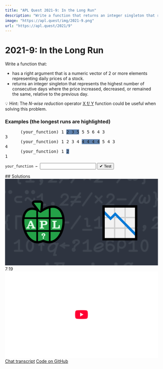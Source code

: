 ```yaml
---
title: "APL Quest 2021-9: In the Long Run"
description: "Write a function that returns an integer singleton that represents the highest number of consecutive days where the price increased, decreased, or remained the same, relative to the previous day."
image: "https://apl.quest/img/2021-9.png"
url: "https://apl.quest/2021/9"
---
```


# <span class=s>2021-</span>9: In the Long Run
<!-- Write a function that returns an integer singleton that represents the highest number of consecutive days where the price increased, decreased, or remained the same, relative to the previous day. -->
<p>Write a function that:</p>
<ul>
      <li>has a right argument that is a numeric vector of 2 or more elements representing daily prices of a stock.</li>
      <li>returns an integer singleton that represents the highest number of consecutive days where the price increased, decreased, or remained the same, relative to the previous day.</li>
</ul>

💡 Hint: The <em>N-wise reduction</em> operator <a href="https://help.dyalog.com/latest/#Language/Primitive%20Operators/Reduce%20N%20Wise.htm" class="language-APL" target="_blank">X f/ Y</a> function could be useful when solving this problem.

### Examples (the longest runs are highlighted)

<pre class="language-APL">
      (your_function) 1 <span style="background-color: #5e81ac">2 3 5</span> 5 5 6 4 3
3
      (your_function) 1 2 3 4 <span style="background-color: #5e81ac">4 4 4 4</span> 5 4 3
4
      (your_function) 1 <span style="background-color: #5e81ac">2</span>
1
</pre>
<div class="pdiv">
  <code onclick="p_Input.focus()">your_function ← </code><input id="p_Input" autocomplete="off" spellcheck="false" oninput="this.parentElement.querySelector`button`.disabled=false;localStorage.setItem(window.location.pathname,this.value)" onkeypress="subm(event)">
  <button onclick="alert$.next`Testing…`;submitSolution`p`" class="md-button md-button--primary">&#x2714; Test</button>
</div>
<p id="p_Output"></p>
## Solutions
<div onclick="play(this)" title="Video on YouTube" class="yt">
<img class="md-header--shadow" alt="Video Thumbnail" src="../../img/2021-9.png">
<time>7:19</time>
<img alt="YouTube" src="../../img/yt-big.png">
</div>
<a href="https://chat.stackexchange.com/transcript/52405?m=64569242#64569242" target="_blank" class="md-button md-button--primary">Chat transcript</a>
<a href="https://github.com/abrudz/apl_quest/tree/main/2021/9.apl" target="_blank" class="md-button md-button--primary right">Code on GitHub</a>

<script>
    testCases={"a":["1 2 3 5 5 5 6 4 3","1 2 3 4 4 4 4 4 5 4 3","1 2","?100⍴⍨10+?10"],"b":["1 0","10+0.1×⍳20","¯0.1+0.1×⍳20","¯0.1+0.1×⍳10","10⍴1"],"f":"{⌈/¯2-/⍸1,1,⍨2≠/×2-/⍵}","p":","}
    p_Input.value=localStorage.getItem(window.location.pathname)
    play=e=>e.outerHTML=`<iframe class="md-header--shadow" src="https://www.youtube.com/embed/kpTxXyWIgpc?list=PLYKQVqyrAEj9wDIUyLDGtDAFTKY38BUMN&autoplay=1" title="<span class=s>2021-</span>9: In the Long Run (APL Quest 2021-9)" frameborder="0" allow="accelerometer; autoplay; clipboard-write; encrypted-media; gyroscope; picture-in-picture; web-share" referrerpolicy="strict-origin-when-cross-origin" allowfullscreen></iframe>`
</script>
